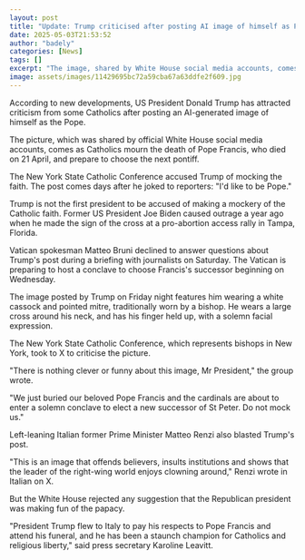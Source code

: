 ```yaml
---
layout: post
title: "Update: Trump criticised after posting AI image of himself as Pope"
date: 2025-05-03T21:53:52
author: "badely"
categories: [News]
tags: []
excerpt: "The image, shared by White House social media accounts, comes as Catholics prepare to pick the next pontiff."
image: assets/images/11429695bc72a59cba67a63ddfe2f609.jpg
---
```


According to new developments, US President Donald Trump has attracted criticism from some Catholics after posting an AI-generated image of himself as the Pope. 

The picture, which was shared by official White House social media accounts, comes as Catholics mourn the death of Pope Francis, who died on 21 April, and prepare to choose the next pontiff. 

The New York State Catholic Conference accused Trump of mocking the faith. The post comes days after he joked to reporters: "I'd like to be Pope."

Trump is not the first president to be accused of making a mockery of the Catholic faith. Former US President Joe Biden caused outrage a year ago when he made the sign of the cross at a pro-abortion access rally in Tampa, Florida. 

Vatican spokesman Matteo Bruni declined to answer questions about Trump's post during a briefing with journalists on Saturday. The Vatican is preparing to host a conclave to choose Francis's successor beginning on Wednesday.

The image posted by Trump on Friday night features him wearing a white cassock and pointed mitre, traditionally worn by a bishop. He wears a large cross around his neck, and has his finger held up, with a solemn facial expression.

The New York State Catholic Conference, which represents bishops in New York, took to X to criticise the picture. 

"There is nothing clever or funny about this image, Mr President," the group wrote.

"We just buried our beloved Pope Francis and the cardinals are about to enter a solemn conclave to elect a new successor of St Peter. Do not mock us."

Left-leaning Italian former Prime Minister Matteo Renzi also blasted Trump's post. 

"This is an image that offends believers, insults institutions and shows that the leader of the right-wing world enjoys clowning around," Renzi wrote in Italian on X. 

But the White House rejected any suggestion that the Republican president was making fun of the papacy.

"President Trump flew to Italy to pay his respects to Pope Francis and attend his funeral, and he has been a staunch champion for Catholics and religious liberty," said press secretary Karoline Leavitt.

